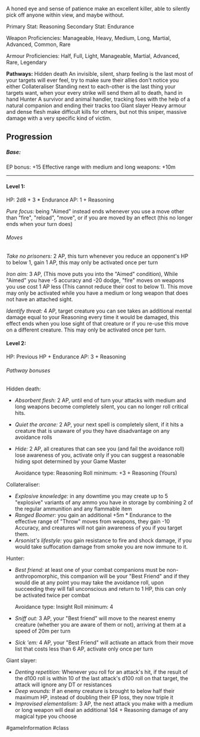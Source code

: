 A honed eye and sense of patience make an excellent killer, able to silently pick off anyone within view, and maybe without.

Primary Stat: Reasoning
Secondary Stat: Endurance

Weapon Proficiencies: Manageable, Heavy, Medium, Long, Martial, Advanced, Common, Rare

Armour Proficiencies: Half, Full, Light, Manageable, Martial, Advanced, Rare, Legendary

**Pathways:**
Hidden death
	An invisible, silent, sharp feeling is the last most of your targets will ever feel, try to make sure their allies don't notice you either
Collateraliser
	Standing next to each-other is the last thing your targets want, when your every strike will send them all to death, hand in hand
Hunter
	A survivor and animal handler, tracking foes with the help of a natural companion and ending their tracks too
Giant slayer
	Heavy armour and dense flesh make difficult kills for others, but not this sniper, massive damage with a very specific kind of victim.

## Progression

##### Base:
EP bonus: +15
Effective range with medium and long weapons: +10m

---
#### Level 1:

HP: 2d8 + 3 * Endurance
AP: 1 + Reasoning

*Pure focus:* being "Aimed" instead ends whenever you use a move other than "fire", "reload", "move", or if you are moved by an effect (this no longer ends when your turn does)
###### Moves
*Take no prisoners:* 2 AP, this turn whenever you reduce an opponent's HP to below 1, gain 1 AP, this may only be activated once per turn

*Iron aim:* 3 AP, (This move puts you into the "Aimed" condition), While "Aimed" you have -5 accuracy and -20 dodge, "fire" moves on weapons you use cost 1 AP less (This cannot reduce their cost to below 1). This move may only be activated while you have a medium or long weapon that does not have an attached sight.

*Identify threat:* 4 AP, target creature you can see takes an additional mental damage equal to your Reasoning every time it would be damaged, this effect ends when you lose sight of that creature or if you re-use this move on a different creature. This may only be activated once per turn.

#### Level 2:

HP: Previous HP + Endurance
AP: 3 + Reasoning

###### Pathway bonuses

Hidden death: 
- *Absorbent flesh:* 2 AP, until end of turn your attacks with medium and long weapons become completely silent, you can no longer roll critical hits.
- *Quiet the arcane:* 2 AP, your next spell is completely silent, if it hits a creature that is unaware of you they have disadvantage on any avoidance rolls
- *Hide:* 2 AP, all creatures that can see you (and fail the avoidance roll) lose awareness of you, activate only if you can suggest a reasonable hiding spot determined by your Game Master

  Avoidance type: Reasoning
  Roll minimum: +3 + Reasoning (Yours)


Collateraliser:
- *Explosive knowledge:* in any downtime you may create up to 5 "explosive" variants of any ammo you have in storage by combining 2 of the regular ammunition and any flammable item
- *Ranged Boomer:* you gain an additional +5m * Endurance to the effective range of "Throw" moves from weapons, they gain -10 Accuracy, and creatures will not gain awareness of you if you target them.
- *Arsonist's lifestyle:* you gain resistance to fire and shock damage, if you would take suffocation damage from smoke you are now immune to it.

Hunter:
- *Best friend:* at least one of your combat companions must be non-anthropomorphic, this companion will be your "Best Friend" and if they would die at any point you may take the avoidance roll, upon succeeding they will fall unconscious and return to 1 HP, this can only be activated twice per combat

  Avoidance type: Insight
  Roll minimum: 4
- *Sniff out:* 3 AP, your "Best friend" will move to the nearest enemy creature (whether you are aware of them or not), arriving at them at a speed of 20m per turn
- *Sick 'em:* 4 AP, your "Best Friend" will activate an attack from their move list that costs less than 6 AP, activate only once per turn

Giant slayer:
- *Denting repetition:* Whenever you roll for an attack's hit, if the result of the d100 roll is within 10 of the last attack's d100 roll on that target, the attack will ignore any DT or resistances
- *Deep wounds:* If an enemy creature is brought to below half their maximum HP, instead of doubling their EP loss, they now triple it
- *Improvised elementalism:* 3 AP, the next attack you make with a medium or long weapon will deal an additional 1d4 + Reasoning damage of any magical type you choose


#gameInformation #class
